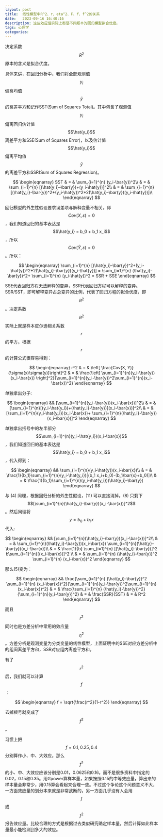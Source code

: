 ```yaml
---
layout: post
title:  线性模型中R^2、r、eta^2、F、f、f^2的关系
date:   2023-09-16 16:40:16
description: 这些效应值实际上都是不同版本的回归模型拟合优度。
tags: 心理学
categories: 
---
```


决定系数 $$R^2$$ 原本的含义是拟合优度。

具体来讲，在回归分析中，我们将全部观测值 $$y_i$$ 偏离均值 $$\bar{y}$$ 的离差平方和记作SST(Sum of Squares Total)。其中包含了观测值 $$y_i$$ 偏离回归估计值 $$\hat{y_i}$$ 离差平方和SSE(Sum of Squares Error)，以及估计值 $$\hat{y_i}$$ 偏离平均值 $$\bar{y}$$ 的离差平方和SSR(Sum of Squares Regression)。

$$
\begin{eqnarray}
SST & = & \sum_{i=1}^{n} (y_i-\bar{y})^2\\
& = & \sum_{i=1}^{n} [(\hat{y_i}-\bar{y})+(y_i-\hat{y})]^2\\
& = & \sum_{i=1}^{n} [(\hat{y_i}-\bar{y})^2+(y_i-\hat{y})^2+2(\hat{y_i}-\bar{y})(y_i-\hat{y})]\\
\end{eqnarray}
$$

回归模型的外生性假设要求误差项与解释变量不相关，即 $$Cov(X,\varepsilon) = 0$$，我们知道回归的基本表达是 $$\hat{y_i} = b_0 + b_1 x_i$$，所以$$Cov(\hat{Y},\varepsilon) = 0$$。所以：

$$
\begin{eqnarray}
\sum_{i=1}^{n} [(\hat{y_i}-\bar{y})^2+(y_i-\hat{y})^2+2(\hat{y_i}-\bar{y})(y_i-\hat{y})] = \sum_{i=1}^{n} (\hat{y_i}-\bar{y})^2+ \sum_{i=1}^{n} (y_i-\hat{y})^2 = SSR + SSE
\end{eqnarray}
$$

SSE代表回归方程无法解释的变异，SSR代表回归方程可以解释的变异。SSR/SST，即可解释变异占总变异的比例，代表了回归方程的拟合优度，即 $$R^2$$。决定系数 $$R^2$$ 实际上就是样本皮尔逊相关系数 $$r$$ 的平方。根据 $$r$$ 的计算公式很容易得到：

$$
\begin{eqnarray}
r^2 & = & \left[ \frac{Cov(X, Y)}{\sigma(x)\sigma(y)}\right]^2
& = & \frac{\left[ \sum_{i=1}^{n}(y_i-\bar{y})(x_i-\bar{x}) \right]^2}{\sum_{i=1}^{n}(y_i-\bar{y})^2\sum_{i=1}^{n}(x_i-\bar{x})^2} 
\end{eqnarray}
$$

单独拿出分子:

$$
\begin{eqnarray}
&& [\sum_{i=1}^{n}(y_i-\bar{y})(x_i-\bar{x})]^2\\
& = & [\sum_{i=1}^{n}[(y_i-\hat{y_i})+(\hat{y_i}-\bar{y})](x_i-\bar{x})]^2\\
& = & [\sum_{i=1}^{n}(y_i-\hat{y_i})(x_i-\bar{x})+ \sum_{i=1}^{n}(\hat{y_i}-\bar{y})(x_i-\bar{x})]^2
\end{eqnarray}
$$

单独拿出括号中的左半部分 $$\sum_{i=1}^{n}(y_i-\hat{y_i})(x_i-\bar{x})$$，我们知道回归的基本表达是 $$\hat{y_i} = b_0 + b_1 x_i$$，代入得到：

$$
\begin{eqnarray}
&& \sum_{i=1}^{n}(y_i-\hat{y})(x_i-\bar{x})\\
& = & \frac{1}{b_1}\sum_{i=1}^{n}(y_i-\hat{y_i})[(b_1 x_i+b_0)-(b_1\bar{x}+b_0)]\\
& = & \frac{1}{b_1}\sum_{i=1}^{n}(y_i-\hat{y_i})(\hat{y_i}-\bar{y})
\end{eqnarray}
$$

与 (4) 同理，根据回归分析的外生性假设，(11) 可以直接消掉，(8) 只剩下 $$[\sum_{i=1}^{n}(\hat{y_i}-\bar{y})(x_i-\bar{x})]^2$$。然后同理将 $$y = b_0 + b_1x$$ 代入:

$$
\begin{eqnarray}
&& [\sum_{i=1}^{n}(\hat{y_i}-\bar{y})(x_i-\bar{x})]^2\\
& = & \sum_{i=1}^{n}(\hat{y_i}-\bar{y})(x_i-\bar{x}) \sum_{i=1}^{n}(\hat{y}-\bar{y})(x_i-\bar{x})\\
& = & \frac{1}{b} \sum_{i=1}^{n} [(\hat{y_i}-\bar{y})]^2 b\sum_{i=1}^{n}[(x_i-\bar{x})]^2 \\
& = & \sum_{i=1}^{n} (\hat{y_i}-\bar{y})^2 \sum_{i=1}^{n} (x_i-\bar{x})^2
\end{eqnarray}
$$

那么(5)变为：

$$
\begin{eqnarray}
&& \frac{\sum_{i=1}^{n} (\hat{y_i}-\bar{y})^2 \sum_{i=1}^{n} (x_i-\bar{x})^2}{\sum_{i=1}^{n}(y_i-\bar{y})^2\sum_{i=1}^{n}(x_i-\bar{x})^2}
& = & \frac{\sum_{i=1}^{n} (\hat{y_i}-\bar{y})^2}{\sum_{i=1}^{n}(y_i-\bar{y})^2}
& = & \frac{SSR}{SST}
& = & R^2
\end{eqnarray}
$$

而且 $$r^2$$ 同时也是方差分析中常用的效应量 $$\eta^2$$。方差分析是观测变量为分类变量的线性模型，上面证明中的SSE对应方差分析中的组间离差平方和，SSR对应组内离差平方和。

有了 $$r^2$$ 后，我们就可以计算 $$f$$：

$$
\begin{eqnarray}
f = \sqrt{\frac{r^2}{1-r^2}} 
\end{eqnarray}
$$

去掉根号就变成了 $$f^2$$ 。

习惯上把 $$f=0.1, 0.25, 0.4$$分别算作小、中、大效应。那么 $$f^2$$ 的小、中、大效应应该分别是0.01，0.0625和0.16，而不是很多资料中指定的0.02，0.15和0.35。用Gpower算样本量，如果按照0.15的中等效应量，算出来的样本量会非常少，用0.15算会看起来合理一些。不过这个争论这个问题意义不大，一方面效应量的划分本来就是非常武断的，另一方面几乎没有人会用 $$f$$ 或 $$f^2$$ 报告效应量。比较合理的方式是根据过去类似研究确定样本量，然后计算如此样本量最小能检测到多大的效应。

